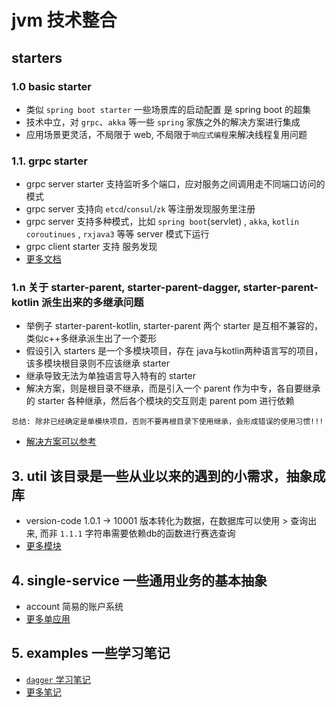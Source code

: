 # jvm 技术整合

## starters

### 1.0 basic starter
+ 类似 `spring boot starter` 一些场景库的启动配置 是 spring boot 的超集
+ 技术中立，对 `grpc`、`akka` 等一些 `spring` 家族之外的解决方案进行集成
+ 应用场景更灵活，不局限于 web, 不局限于`响应式编程`来解决线程复用问题

### 1.1. grpc starter

+ grpc server starter 支持监听多个端口，应对服务之间调用走不同端口访问的模式
+ grpc server 支持向 `etcd`/`consul`/`zk` 等注册发现服务里注册
+ grpc server 支持多种模式，比如 `spring boot`(servlet) , `akka`, `kotlin coroutinues` , `rxjava3` 等等 server 模式下运行
+ grpc client starter 支持 服务发现
+ [更多文档](./grpc-starter)

### 1.n 关于 starter-parent, starter-parent-dagger, starter-parent-kotlin 派生出来的多继承问题
+ 举例子 starter-parent-kotlin, starter-parent 两个 starter 是互相不兼容的，类似c++多继承派生出了一个菱形
+ 假设引入 starters 是一个多模块项目，存在 java与kotlin两种语言写的项目， 该多模块根目录则不应该继承 starter
+ 继承导致无法为单独语言导入特有的 starter
+ 解决方案，则是根目录不继承，而是引入一个 parent 作为中专，各自要继承的 starter 各种继承，然后各个模块的交互则走 parent pom 进行依赖
```
总结: 除非已经确定是单模块项目，否则不要再根目录下使用继承，会形成错误的使用习惯!!!
```
+ [解决方案可以参考](./grpc-starter)

## 3. util 该目录是一些从业以来的遇到的小需求，抽象成库

+ version-code 1.0.1 -> 10001 版本转化为数据，在数据库可以使用 > 查询出来, 而非 `1.1.1` 字符串需要依赖db的函数进行赛选查询
+ [更多模块](./util)

## 4. single-service 一些通用业务的基本抽象

+ account 简易的账户系统
+ [更多单应用](./single-service)

## 5. examples 一些学习笔记

+ [`dagger` 学习笔记](./examples/dagger-project-server-with-server/src/main/java/io/github/jojoti/examples/dagger)
+ [更多笔记](./examples)
